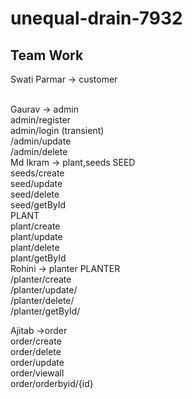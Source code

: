 # unequal-drain-7932

## Team Work
Swati Parmar -> customer
  <br>
  <br>

Gaurav -> admin
  <br>
  admin/register
    <br>
  admin/login (transient)
  <br>
/admin/update
  <br>
/admin/delete
  <br>
Md Ikram -> plant,seeds
  SEED
    <br>
     seeds/create
  <br>
  seed/update
  <br>
 seed/delete
   <br>
  seed/getById
   <br>
  PLANT
    <br>
  plant/create
    <br>
  plant/update
      <br>
    plant/delete
      <br>
    plant/getById
      <br>
Rohini -> planter
  PLANTER
    <br>
    /planter/create
      <br>
    /planter/update/
      <br>
    /planter/delete/
      <br>
    /planter/getById/
      <br>

Ajitab ->order
  <br>
   order/create
     <br>
   order/delete
     <br>
   order/update
     <br>
   order/viewall
     <br>
   order/orderbyid/{id}

